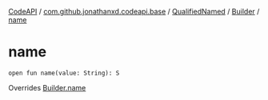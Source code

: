 [CodeAPI](../../../index.md) / [com.github.jonathanxd.codeapi.base](../../index.md) / [QualifiedNamed](../index.md) / [Builder](index.md) / [name](.)

# name

`open fun name(value: String): S`

Overrides [Builder.name](../../-named/-builder/name.md)

